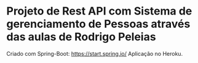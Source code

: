 # Projeto de Rest API com Sistema de gerenciamento de Pessoas através das aulas de Rodrigo Peleias
Criado com Spring-Boot: https://start.spring.io/
Aplicação no Heroku.
